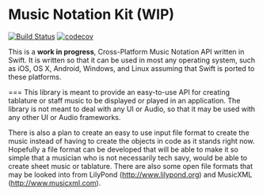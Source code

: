 Music Notation Kit (WIP)
==============

[![Build Status](https://travis-ci.org/drumnkyle/music-notation-swift.svg?branch=master)](https://travis-ci.org/drumnkyle/music-notation-swift)
[![codecov](https://travis-ci.org/drumnkyle/music-notation-swift.svg?branch=master)](https://codecov.io/gh/drumnkyle/music-notation-swift/)

This is a **work in progress**, Cross-Platform Music Notation API written in Swift. It is written so that it can be used in most any operating system, such as iOS, OS X, Android, Windows, and Linux assuming that Swift is ported to these platforms.

===
This library is meant to provide an easy-to-use API for creating tablature or staff music to be displayed or played in an application. The library is not meant to deal with any UI or Audio, so that it may be used with any other UI or Audio frameworks.

There is also a plan to create an easy to use input file format to create the music instead of having to create the objects in code as it stands right now. Hopefully a file format can be developed that will be able to make it so simple that a musician who is not necessarily tech savy, would be able to create sheet music or tablature. There are also some open file formats that may be looked into from LilyPond (http://www.lilypond.org) and MusicXML (http://www.musicxml.com).
